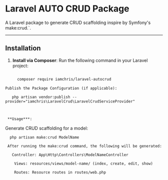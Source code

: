 # Laravel AUTO CRUD Package

A Laravel package to generate CRUD scaffolding inspire by Symfony's make:crud.`.

---

## Installation

1. **Install via Composer**:
   Run the following command in your Laravel project:
   ```bash

     composer require iamchris/laravel-autocrud

  ```
  Publish the Package Configuration (if applicable):

     php artisan vendor:publish --provider="iamchris\LaravelCrud\LaravelCrudServiceProvider"

 

   **Usage***:
   ```
Generate CRUD scaffolding for a model:

      php artisan make:crud ModelName

   ```
    After running the make:crud command, the following will be generated:

      Controller: App\Http\Controllers\ModelNameController

       Views: resources/views/model-name/ (index, create, edit, show)

       Routes: Resource routes in routes/web.php
